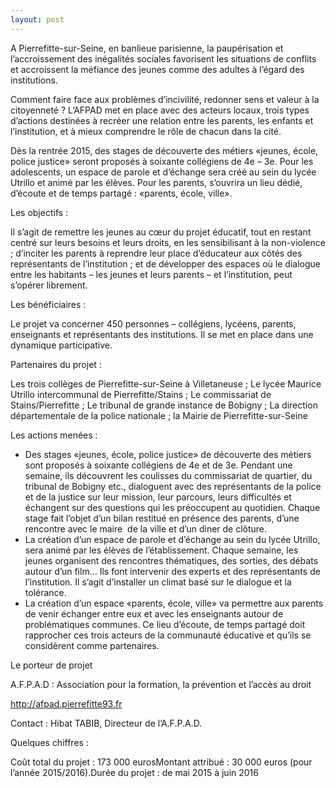 ```yaml
---
layout: post
---
```


A Pierrefitte-sur-Seine, en banlieue parisienne, la paupérisation et l’accroissement des inégalités sociales favorisent les situations de conflits et accroissent la méfiance des jeunes comme des adultes à l’égard des institutions.

Comment faire face aux problèmes d’incivilité, redonner sens et valeur à la citoyenneté ? L’AFPAD met en place avec des acteurs locaux, trois types d’actions destinées à recréer une relation entre les parents, les enfants et l’institution, et à mieux comprendre le rôle de chacun dans la cité.

Dès la rentrée 2015, des stages de découverte des métiers «jeunes, école, police justice» seront proposés à soixante collégiens de 4e – 3e. Pour les adolescents, un espace de parole et d’échange sera créé au sein du lycée Utrillo et animé par les élèves. Pour les parents, s’ouvrira un lieu dédié, d’écoute et de temps partagé : «parents, école, ville».



Les objectifs :

Il s’agit de remettre les jeunes au cœur du projet éducatif, tout en restant centré sur leurs besoins et leurs droits, en les sensibilisant à la non-violence ; d’inciter les parents à reprendre leur place d’éducateur aux côtés des représentants de l’institution ; et de développer des espaces où le dialogue entre les habitants – les jeunes et leurs parents – et l’institution, peut s’opérer librement.



Les bénéficiaires :

Le projet va concerner 450 personnes – collégiens, lycéens, parents, enseignants et représentants des institutions. Il se met en place dans une dynamique participative.



Partenaires du projet :

Les trois collèges de Pierrefitte-sur-Seine à Villetaneuse ; Le lycée Maurice Utrillo intercommunal de Pierrefitte/Stains ; Le commissariat de Stains/Pierrefitte ; Le tribunal de grande instance de Bobigny ; La direction départementale de la police nationale ; la Mairie de Pierrefitte-sur-Seine



Les actions menées :

* Des stages «jeunes, école, police justice» de découverte des métiers sont proposés à soixante collégiens de 4e et de 3e. Pendant une semaine, ils découvrent les coulisses du commissariat de quartier, du tribunal de Bobigny etc., dialoguent avec des représentants de la police et de la justice sur leur mission, leur parcours, leurs difficultés et échangent sur des questions qui les préoccupent au quotidien. Chaque stage fait l’objet d’un bilan restitué en présence des parents, d’une rencontre avec le maire  de la ville et d’un diner de clôture.
* La création d’un espace de parole et d’échange au sein du lycée Utrillo, sera animé par les élèves de l’établissement. Chaque semaine, les jeunes organisent des rencontres thématiques, des sorties, des débats autour d’un film… Ils font intervenir des experts et des représentants de l’institution. Il s’agit d’installer un climat basé sur le dialogue et la tolérance.
* La création d’un espace «parents, école, ville» va permettre aux parents de venir échanger entre eux et avec les enseignants autour de problématiques communes. Ce lieu d’écoute, de temps partagé doit rapprocher ces trois acteurs de la communauté éducative et qu’ils se considèrent comme partenaires.




Le porteur de projet

A.F.P.A.D : Association pour la formation, la prévention et l’accès au droit

http://afpad.pierrefitte93.fr

Contact : Hibat TABIB, Directeur de l’A.F.P.A.D.



Quelques chiffres :

Coût total du projet : 173 000 eurosMontant attribué : 30 000 euros (pour l’année 2015/2016).Durée du projet : de mai 2015 à juin 2016
